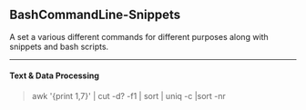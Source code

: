 ## BashCommandLine-Snippets
A set a various different commands for different purposes along with snippets and bash scripts.

--------

#### Text & Data Processing
> awk '{print $1,$7}' <name of access_log> | cut -d? -f1 | sort | uniq -c |sort -nr
 
